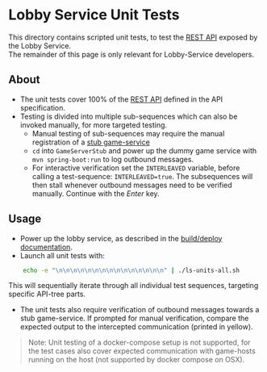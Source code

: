 # Lobby Service Unit Tests

This directory contains scripted unit tests, to test the [REST API](../markdown/api.md) exposed by the Lobby Service.  
The remainder of this page is only relevant for Lobby-Service developers.

## About

 * The unit tests cover 100% of the [REST API](../markdown/api.md) defined in the API specification.
 * Testing is divided into multiple sub-sequences which can also be invoked manually, for more targeted testing.
   * Manual testing of sub-sequences may require the manual registration of a [stub game-service](GameServerStub)
   * ```cd``` into ```GameServerStub``` and power up the dummy game service with ```mvn spring-boot:run``` to log outbound messages.
   * For interactive verification set the ```INTERLEAVED``` variable, before calling a test-sequence: ```INTERLEAVED=true```. The subsequences will then stall whenever outbound messages need to be verified manually. Continue with the *Enter* key.

## Usage

 * Power up the lobby service, as described in the [build/deploy documentation](../markdown/build-deploy.md).  
 * Launch all unit tests with:  
```bash
    echo -e "\n\n\n\n\n\n\n\n\n\n\n\n\n\n\n" | ./ls-units-all.sh
```  
This will sequentially iterate through all individual test sequences, targeting specific API-tree parts.
 * The unit tests also require verification of outbound messages towards a stub game-service. If prompted for manual verification, compare the expected output to the intercepted communication (printed in yellow).

 > Note: Unit testing of a docker-compose setup is not supported, for the test cases also cover expected communication with game-hosts running on the host (not supported by docker compose on OSX).
